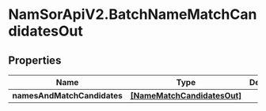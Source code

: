 # NamSorApiV2.BatchNameMatchCandidatesOut

## Properties
Name | Type | Description | Notes
------------ | ------------- | ------------- | -------------
**namesAndMatchCandidates** | [**[NameMatchCandidatesOut]**](NameMatchCandidatesOut.md) |  | [optional] 


